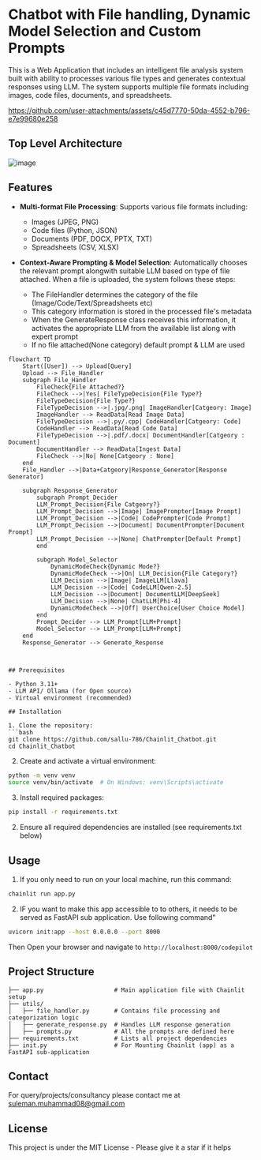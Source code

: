 # Chatbot with File handling, Dynamic Model Selection and Custom Prompts
This is a Web Application that includes an intelligent file analysis system built with ability to processes various file types and generates contextual responses using LLM. The system supports multiple file formats including images, code files, documents, and spreadsheets.


https://github.com/user-attachments/assets/c45d7770-50da-4552-b796-e7e99680e258


## Top Level Architecture
![image](https://github.com/user-attachments/assets/4d609367-6414-4687-b585-f767d9737416)



## Features

- **Multi-format File Processing**: Supports various file formats including:
  - Images (JPEG, PNG)
  - Code files (Python, JSON)
  - Documents (PDF, DOCX, PPTX, TXT)
  - Spreadsheets (CSV, XLSX)


- **Context-Aware Prompting & Model Selection**: Automatically chooses the relevant prompt alongwith suitable LLM based on type of file attached.
  When a file is uploaded, the system follows these steps:

  - The FileHandler determines the category of the file (Image/Code/Text/Spreadsheets etc)
  - This category information is stored in the processed file's metadata
  - When the GenerateResponse class receives this information, it activates the appropriate LLM from the available list along with expert prompt
  - If no file attached(None category) default prompt & LLM are used


```mermaid
flowchart TD
    Start([User]) --> Upload[Query]
    Upload --> File_Handler
    subgraph File_Handler
        FileCheck{File Attached?}
        FileCheck -->|Yes| FileTypeDecision{File Type?}
        FileTypeDecision{File Type?}
        FileTypeDecision -->|.jpg/.png| ImageHandler[Catgeory: Image]
        ImageHandler --> ReadData[Read Image Data]
        FileTypeDecision -->|.py/.cpp| CodeHandler[Catgeory: Code]
        CodeHandler --> ReadData[Read Code Data]
        FileTypeDecision -->|.pdf/.docx| DocumentHandler[Catgeory : Document]
        DocumentHandler --> ReadData[Ingest Data]
        FileCheck -->|No| None[Catgeory : None]
    end
    File_Handler -->|Data+Catgeory|Response_Generator[Response Generator]

    subgraph Response_Generator
        subgraph Prompt_Decider
        LLM_Prompt_Decision{File Catgeory?}
        LLM_Prompt_Decision -->|Image| ImagePrompter[Image Prompt]
        LLM_Prompt_Decision -->|Code| CodePrompter[Code Prompt]
        LLM_Prompt_Decision -->|Document| DocumentPrompter[Document Prompt]
        LLM_Prompt_Decision -->|None| ChatPrompter[Default Prompt]
        end
        
        subgraph Model_Selector
            DynamicModeCheck{Dynamic Mode?}
            DynamicModeCheck -->|On| LLM_Decision{File Category?}
            LLM_Decision -->|Image| ImageLLM[Llava]
            LLM_Decision -->|Code| CodeLLM[Qwen-2.5]
            LLM_Decision -->|Document| DocumentLLM[DeepSeek]
            LLM_Decision -->|None| ChatLLM[Phi-4]
            DynamicModeCheck -->|Off| UserChoice[User Choice Model]
        end
        Prompt_Decider --> LLM_Prompt[LLM+Prompt]
        Model_Selector --> LLM_Prompt[LLM+Prompt]
    end
    Response_Generator --> Generate_Response
```
```


## Prerequisites

- Python 3.11+
- LLM API/ Ollama (for Open source)
- Virtual environment (recommended)

## Installation

1. Clone the repository:
```bash
git clone https://github.com/sallu-786/Chainlit_Chatbot.git
cd Chainlit_Chatbot
```

2. Create and activate a virtual environment:
```bash
python -m venv venv
source venv/bin/activate  # On Windows: venv\Scripts\activate
```

3. Install required packages:
```bash
pip install -r requirements.txt
```


2. Ensure all required dependencies are installed (see requirements.txt below)

## Usage

1. If you only need to run on your local machine, run this command:
```bash
chainlit run app.py 
```
2. IF you want to make this app accessible to to others, it needs to be served as FastAPI sub application. Use following command"
```bash
uvicorn init:app --host 0.0.0.0 --port 8000 
```
Then Open your browser and navigate to `http://localhost:8000/codepilot`


## Project Structure

```
├── app.py                    # Main application file with Chainlit setup
├── utils/
│   ├── file_handler.py       # Contains file processing and categorization logic
│   ├── generate_response.py  # Handles LLM response generation
│   ├── prompts.py            # All the prompts are defined here
├── requirements.txt          # Lists all project dependencies
├── init.py                   # For Mounting Chainlit (app) as a FastAPI sub-application

```

## Contact
For query/projects/consultancy please contact me at suleman.muhammad08@gmail.com

## License
This project is under the MIT License - Please give it a star if it helps
